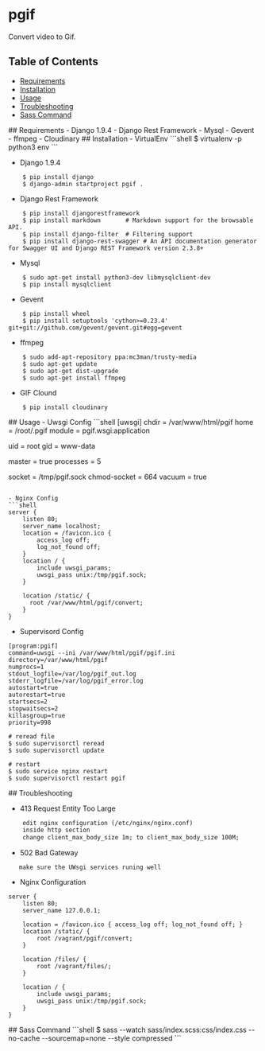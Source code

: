 # pgif

Convert video to Gif.

## Table of Contents  
- [Requirements](#Requirements)  
- [Installation](#Installation)  
- [Usage](#Usage)  
- [Troubleshooting](#Troubleshooting)  
- [Sass Command](#SassCommand)  


<a name="Requirements"/>
## Requirements
- Django 1.9.4
- Django Rest Framework
- Mysql
- Gevent
- ffmpeg
- Cloudinary

<a name="Installation"/>
## Installation
- VirtualEnv
```shell
    $ virtualenv -p python3 env
```

- Django 1.9.4
```shell
    $ pip install django
    $ django-admin startproject pgif .
```

- Django Rest Framework
```shell
    $ pip install djangorestframework
    $ pip install markdown       # Markdown support for the browsable API.
    $ pip install django-filter  # Filtering support
    $ pip install django-rest-swagger # An API documentation generator for Swagger UI and Django REST Framework version 2.3.8+
```

- Mysql
```shell
    $ sudo apt-get install python3-dev libmysqlclient-dev
    $ pip install mysqlclient
```

- Gevent
```shell
    $ pip install wheel
    $ pip install setuptools 'cython>=0.23.4' git+git://github.com/gevent/gevent.git#egg=gevent
```

- ffmpeg
```shell
    $ sudo add-apt-repository ppa:mc3man/trusty-media
    $ sudo apt-get update
    $ sudo apt-get dist-upgrade
    $ sudo apt-get install ffmpeg
```

- GIF Clound
```shell
    $ pip install cloudinary
```


<a name="Usage"/>
## Usage
- Uwsgi Config
```shell
[uwsgi]
chdir = /var/www/html/pgif
home = /root/.pgif
module = pgif.wsgi:application

uid = root
gid = www-data

master = true
processes = 5

socket = /tmp/pgif.sock
chmod-socket = 664
vacuum = true
```

- Nginx Config
```shell
server {
    listen 80;
    server_name localhost;
    location = /favicon.ico {
        access_log off;
        log_not_found off;
    }
    location / {
        include uwsgi_params;
        uwsgi_pass unix:/tmp/pgif.sock;
    }
    
    location /static/ {
      root /var/www/html/pgif/convert;
    }
}
```

- Supervisord Config
```shell
[program:pgif]
command=uwsgi --ini /var/www/html/pgif/pgif.ini
directory=/var/www/html/pgif
numprocs=1
stdout_logfile=/var/log/pgif_out.log
stderr_logfile=/var/log/pgif_error.log
autostart=true
autorestart=true
startsecs=2
stopwaitsecs=2
killasgroup=true
priority=998
```
```shell
# reread file
$ sudo supervisorctl reread
$ sudo supervisorctl update

# restart
$ sudo service nginx restart
$ sudo supervisorctl restart pgif
```


<a name="Troubleshooting"/>
## Troubleshooting

- 413 Request Entity Too Large
```html
    edit nginx configuration (/etc/nginx/nginx.conf)
    inside http section
    change client_max_body_size 1m; to client_max_body_size 100M;
```

- 502 Bad Gateway
```html
   make sure the UWsgi services runing well
```

- Nginx Configuration
```shell
server {
    listen 80;
    server_name 127.0.0.1;

    location = /favicon.ico { access_log off; log_not_found off; }
    location /static/ {
        root /vagrant/pgif/convert;
    }

    location /files/ {
        root /vagrant/files/;
    }

    location / {
        include uwsgi_params;
        uwsgi_pass unix:/tmp/pgif.sock;
    }
}
```

<a name="SassCommand"/>
## Sass Command
```shell
$ sass --watch sass/index.scss:css/index.css --no-cache --sourcemap=none --style compressed
```
